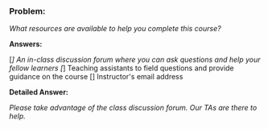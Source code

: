 ### Problem:

*What resources are available to help you complete this course?*

**Answers:**

[*] An in-class discussion forum where you can ask questions and help your fellow learners
[*] Teaching assistants to field questions and provide guidance on the course
[] Instructor's email address

**Detailed Answer:**

*Please take advantage of the class discussion forum. Our TAs are there to help.*